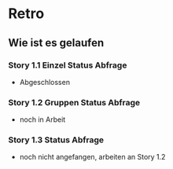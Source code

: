 # Retro
## Wie ist es gelaufen
### Story 1.1 Einzel Status Abfrage
* Abgeschlossen
### Story 1.2 Gruppen Status Abfrage
* noch in Arbeit
### Story 1.3 Status Abfrage
* noch nicht angefangen, arbeiten an Story 1.2